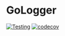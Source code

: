 # GoLogger

[![Testing](https://github.com/nano-interactive/go-logger/actions/workflows/test.yml/badge.svg)](https://github.com/nano-interactive/go-logger/actions/workflows/test.yml)
[![codecov](https://codecov.io/gh/nano-interactive/go-logger/branch/master/graph/badge.svg?token=JQTAGQ11DS)](https://codecov.io/gh/nano-interactive/go-logger)
